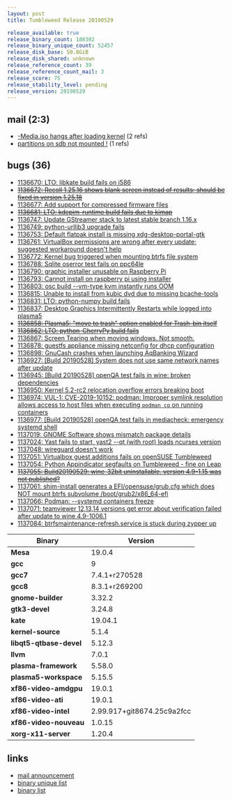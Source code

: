 ```yaml
---
layout: post
title: Tumbleweed Release 20190529

release_available: true
release_binary_count: 108302
release_binary_unique_count: 52457
release_disk_base: 50.8GiB
release_disk_shared: unknown
release_reference_count: 39
release_reference_count_mail: 3
release_score: 75
release_stability_level: pending
release_version: 20190529
---
```


## mail (2:3)

- [-Media.iso hangs after loading kernel](https://lists.opensuse.org/opensuse-factory/2019-06/msg00018.html) (2 refs)
- [partitions on sdb not mounted !](https://lists.opensuse.org/opensuse-factory/2019-06/msg00019.html) (1 refs)

## bugs (36)

<!--more-->

- [1136670: LTO: libkate build fails on i586](https://bugzilla.opensuse.org/show_bug.cgi?id=1136670)
- ~~[1136672: Recoll 1.25.16 shows blank screen instead of results; should be fixed in version 1.25.18](https://bugzilla.opensuse.org/show_bug.cgi?id=1136672)~~
- [1136677: Add support for compressed firmware files](https://bugzilla.opensuse.org/show_bug.cgi?id=1136677)
- ~~[1136681: LTO: kdepim-runtime build fails due to kimap](https://bugzilla.opensuse.org/show_bug.cgi?id=1136681)~~
- [1136747: Update GStreamer stack to latest stable branch  1.16.x](https://bugzilla.opensuse.org/show_bug.cgi?id=1136747)
- [1136749: python-urllib3 upgrade fails](https://bugzilla.opensuse.org/show_bug.cgi?id=1136749)
- [1136753: Default flatpak install is missing xdg-desktop-portal-gtk](https://bugzilla.opensuse.org/show_bug.cgi?id=1136753)
- [1136761: VirtualBox permissions are wrong after every update; suggested workaround doesn't help](https://bugzilla.opensuse.org/show_bug.cgi?id=1136761)
- [1136772: Kernel bug triggered when mounting btrfs file system](https://bugzilla.opensuse.org/show_bug.cgi?id=1136772)
- [1136788: Sqlite oserror test fails on ppc64le](https://bugzilla.opensuse.org/show_bug.cgi?id=1136788)
- [1136790: graphic installer unusable on Raspberry Pi](https://bugzilla.opensuse.org/show_bug.cgi?id=1136790)
- [1136793: Cannot install on raspberry pi using installer](https://bugzilla.opensuse.org/show_bug.cgi?id=1136793)
- [1136803: osc build --vm-type kvm instantly runs OOM](https://bugzilla.opensuse.org/show_bug.cgi?id=1136803)
- [1136815: Unable to install from kubic dvd due to missing bcache-tools](https://bugzilla.opensuse.org/show_bug.cgi?id=1136815)
- [1136831: LTO: python-numpy build fails](https://bugzilla.opensuse.org/show_bug.cgi?id=1136831)
- [1136837: Desktop Graphics Intermittently Restarts while logged into plasma5](https://bugzilla.opensuse.org/show_bug.cgi?id=1136837)
- ~~[1136858: Plasma5: "move to trash" option enabled for Trash-bin itself](https://bugzilla.opensuse.org/show_bug.cgi?id=1136858)~~
- ~~[1136862: LTO: python-CherryPy build fails](https://bugzilla.opensuse.org/show_bug.cgi?id=1136862)~~
- [1136867: Screen Tearing when moving windows. Not smooth.](https://bugzilla.opensuse.org/show_bug.cgi?id=1136867)
- [1136878: guestfs appliance missing netconfig for dhcp configuration](https://bugzilla.opensuse.org/show_bug.cgi?id=1136878)
- [1136898: GnuCash crashes when launching AqBanking Wizard](https://bugzilla.opensuse.org/show_bug.cgi?id=1136898)
- [1136927: \[Build 20190528\] System does not use same network names after update](https://bugzilla.opensuse.org/show_bug.cgi?id=1136927)
- [1136945: \[Build 20190528\] openQA test fails in wine: broken dependencies](https://bugzilla.opensuse.org/show_bug.cgi?id=1136945)
- [1136950: Kernel 5.2-rc2 relocation overflow errors breaking boot](https://bugzilla.opensuse.org/show_bug.cgi?id=1136950)
- [1136974: VUL-1: CVE-2019-10152: podman: Improper symlink resolution allows access to host files when executing `podman cp` on running containers](https://bugzilla.opensuse.org/show_bug.cgi?id=1136974)
- [1136977: \[Build 20190528\] openQA test fails in mediacheck: emergency systemd shell](https://bugzilla.opensuse.org/show_bug.cgi?id=1136977)
- [1137019: GNOME Software shows mismatch package details](https://bugzilla.opensuse.org/show_bug.cgi?id=1137019)
- [1137024: Yast fails to start, yast2 --qt (with root) loads ncurses version](https://bugzilla.opensuse.org/show_bug.cgi?id=1137024)
- [1137048: wireguard doesn't work](https://bugzilla.opensuse.org/show_bug.cgi?id=1137048)
- [1137051: Virtualbox guest additions fails on openSUSE Tumbleweed](https://bugzilla.opensuse.org/show_bug.cgi?id=1137051)
- [1137054: Python Appindicator segfaults on Tumbleweed - fine on Leap](https://bugzilla.opensuse.org/show_bug.cgi?id=1137054)
- ~~[1137055: Build20190529: wine-32bit uninstallable, version 4.9-1.15 was not published?](https://bugzilla.opensuse.org/show_bug.cgi?id=1137055)~~
- [1137061: shim-install generates a EFI/opensuse/grub.cfg which does NOT mount btrfs subvolume /boot/grub2/x86_64-efi](https://bugzilla.opensuse.org/show_bug.cgi?id=1137061)
- [1137066: Podman: --systemd containers freeze](https://bugzilla.opensuse.org/show_bug.cgi?id=1137066)
- [1137071: teamviewer 12,13,14 versions get error about verification failed after update to wine 4.9-1006.1](https://bugzilla.opensuse.org/show_bug.cgi?id=1137071)
- [1137084: btrfsmaintenance-refresh.service is stuck during zypper up](https://bugzilla.opensuse.org/show_bug.cgi?id=1137084)

Binary | Version
--- | ---
**Mesa** | 19.0.4
**gcc** | 9
**gcc7** | 7.4.1+r270528
**gcc8** | 8.3.1+r269200
**gnome-builder** | 3.32.2
**gtk3-devel** | 3.24.8
**kate** | 19.04.1
**kernel-source** | 5.1.4
**libqt5-qtbase-devel** | 5.12.3
**llvm** | 7.0.1
**plasma-framework** | 5.58.0
**plasma5-workspace** | 5.15.5
**xf86-video-amdgpu** | 19.0.1
**xf86-video-ati** | 19.0.1
**xf86-video-intel** | 2.99.917+git8674.25c9a2fcc
**xf86-video-nouveau** | 1.0.15
**xorg-x11-server** | 1.20.4

## links

- [mail announcement](https://lists.opensuse.org/opensuse-factory/2019-06/msg00008.html)
- [binary unique list](http://download.opensuse.org/history/20190529/rpm.unique.list)
- [binary list](http://download.opensuse.org/history/20190529/rpm.list)
